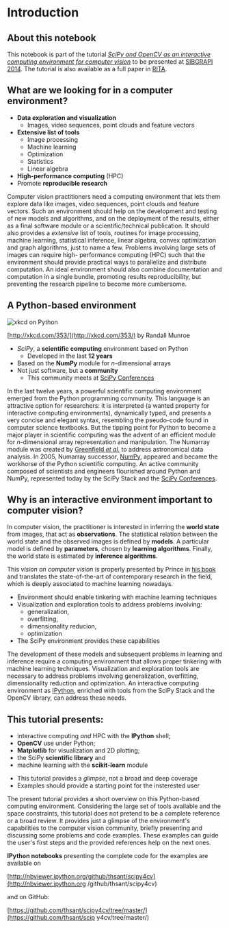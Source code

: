 
# Introduction

## About this notebook

This notebook is part of the tutorial *[SciPy and OpenCV as an interactive
computing environment for computer
vision](http://emap.fgv.br/sibgrapi-2014/tutorials.html)* to be presented at
[SIBGRAPI 2014](http://emap.fgv.br/sibgrapi-2014/). The tutorial is also
available as a full paper in
[RITA](http://www.seer.ufrgs.br/rita/article/view/RITA-VOL22-NR1-154).

## What are we looking for in a computer environment?

- **Data exploration and visualization**
    - Images, video sequences, point clouds and feature vectors
- **Extensive list of tools**
    - Image processing
    - Machine learning
    - Optimization
    - Statistics
    - Linear algebra
- **High-performance computing** (HPC)
- Promote **reproducible research**

Computer vision practitioners need a computing environment that lets them
explore data like images, video sequences, point clouds and feature vectors.
Such an environment should help on the development and testing of new models and
algorithms, and on the deployment of the results, either as a final software
module or a scientific/technical publication. It should also provides a
*extensive* list of tools, routines for image processing, machine learning,
statistical inference, linear algebra, convex optimization and graph algorithms,
just to name a few. Problems involving large sets of images can require high-
performance computing (HPC) such that the environment should provide practical
ways to parallelize and distribute computation. An ideal environment should also
combine documentation and computation in a single bundle, promoting results
reproducibility, but preventing the research pipeline to become more cumbersome.

## A Python-based environment
![xkcd on Python](./figs/python.png)

[http://xkcd.com/353/](http://xkcd.com/353/) by Randall Munroe

- *SciPy*, a **scientific computing** environment based on Python
  - Developed in the last **12 years**
- Based on the **NumPy** module for $n$-dimensional arrays
- Not just software, but a **community**
  - This community meets at [SciPy Conferences](http://conference.scipy.org)

In the last twelve years, a powerful scientific computing environment emerged
from the Python programming community. This language is an attractive option for
researchers: it is interpreted (a wanted property for interactive computing
environments), dynamically typed,
and presents a very concise and elegant syntax, resembling the pseudo-code found
in computer science textbooks. But the tipping point for Python to become a
major player in scientific computing was the advent of an efficient module for
$n$-dimensional array
representation and manipulation. The Numarray module was created by [Greenfield
*et al.*](http://adsabs.harvard.edu/abs/2002adass..11..140G) to address
astronomical data analysis. In 2005, Numarray successor,
[NumPy](http://www.numpy.org/), appeared and became the workhorse of the Python
scientific computing. An active community composed of scientists and engineers
flourished around Python and NumPy, represented today by the SciPy Stack and the
[SciPy Conferences](http://conference.scipy.org).

## Why is an interactive environment important to computer vision?

In computer vision, the practitioner is interested in inferring the **world
state** from images, that act as **observations**. The statistical relation
between the world state and the observed images is defined by **models**. A
particular model is defined by **parameters**, chosen  by **learning
algorithms**. Finally, the world state is estimated by **inference algorithms**.

 This *vision on computer vision* is properly presented by Prince in [his
book](http://www.computervisionmodels.com/) and translates the state-of-the-art
of contemporary research in the field, which is deeply associated to machine
learning nowadays.

- Environment should enable tinkering with machine learning techniques
- Visualization and exploration tools to address problems involving:
    - generalization,
    - overfitting,
    - dimensionality reducion,
    - optimization
- The SciPy environment provides these capabilities

The development of these models and subsequent problems in learning and
inference require a computing environment that allows proper tinkering with
machine learning techniques. Visualization and exploration tools are necessary
to address problems involving generalization, overfitting, dimensionality
reduction and optimization. An interactive computing environment as
[IPython](ython.org/), enriched with tools from the SciPy Stack and the OpenCV
library, can address these needs.

## This tutorial presents:

- interactive computing *and* HPC with the **IPython** shell;
- **OpenCV** use under Python;
- **Matplotlib** for visualization and 2D plotting;
- the SciPy **scientific library** and
- machine learning with the **scikit-learn** module

* This tutorial provides a *glimpse*, not a broad and deep coverage
* Examples should provide a starting point for the insterested user

The present tutorial provides a short overview on this Python-based computing
environment. Considering the large set of tools available and the space
constraints, this tutorial does not pretend to be a complete reference or a
broad review. It provides just a glimpse of the environment's capabilities to
the computer vision community, briefly presenting and discussing some problems
and code examples. These examples can guide the user's first steps and the
provided references help on the next ones.

**IPython notebooks** presenting the complete code for the examples are
available on

[http://nbviewer.ipython.org/github/thsant/scipy4cv](http://nbviewer.ipython.org
/github/thsant/scipy4cv)

and on GitHub:

[https://github.com/thsant/scipy4cv/tree/master/](https://github.com/thsant/scip
y4cv/tree/master/)
